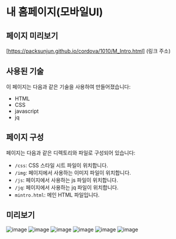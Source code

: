 # 내 홈페이지(모바일UI)

## 페이지 미리보기

[https://packsunjun.github.io/cordova/1010/M_Intro.html] (링크 주소)

## 사용된 기술

이 페이지는 다음과 같은 기술을 사용하여 만들어졌습니다:
- HTML
- CSS
- javascript
- jq

## 페이지 구성

페이지는 다음과 같은 디렉토리와 파일로 구성되어 있습니다:

- `/css`: CSS 스타일 시트 파일이 위치합니다.
- `/img`: 페이지에서 사용하는 이미지 파일이 위치합니다.
- `/js`: 페이지에서 사용하는 js 파일이 위치합니다.
- `/jq`: 페이지에서 사용하는 jq 파일이 위치합니다.
- `mintro.html`: 메인 HTML 파일입니다.

## 미리보기
![image](https://github.com/packsunjun/cordova/assets/112832753/3b3c66f0-8fd8-4a66-9711-f42d60060f6f)
![image](https://github.com/packsunjun/cordova/assets/112832753/1bbc6c40-98ee-4cde-aefc-cd610dae822f)
![image](https://github.com/packsunjun/cordova/assets/112832753/5348cd82-4777-4b16-8d45-7dd9a7b21556)
![image](https://github.com/packsunjun/cordova/assets/112832753/309a1a00-005f-4ea3-b3d5-68f7880626b3)
![image](https://github.com/packsunjun/cordova/assets/112832753/818d78df-76ce-4736-92ad-5254b444cccf)
![image](https://github.com/packsunjun/cordova/assets/112832753/667dc893-db95-498f-b096-d78036413cda)
